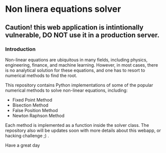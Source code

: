 # Non linera equations solver 
## Caution! this web application is intintionally vulnerable, DO NOT use it in a production server.

### Introduction

Non-linear equations are ubiquitous in many fields, including physics, engineering, finance, and machine learning. However, in most cases, there is no analytical solution for these equations, and one has to resort to numerical methods to find the root.

This repository contains Python implementations of some of the popular numerical methods to solve non-linear equations, including:

- Fixed Point Method
- Bisection Method
- False Position Method
- Newton Raphson Method

Each method is implemented as a function inside the solver class. 
The repository also will be updates soon with more details about this webapp, or hacking challenge ;) .

Have a great day
